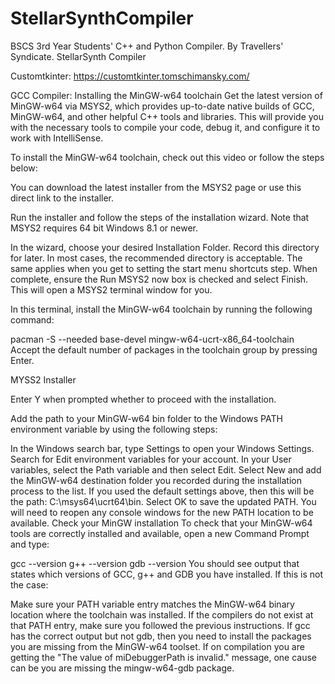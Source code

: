 # StellarSynthCompiler
BSCS 3rd Year Students' C++ and Python Compiler. By Travellers' Syndicate. StellarSynth Compiler

Customtkinter:
https://customtkinter.tomschimansky.com/

GCC Compiler:
Installing the MinGW-w64 toolchain
Get the latest version of MinGW-w64 via MSYS2, which provides up-to-date native builds of GCC, MinGW-w64, and other helpful C++ tools and libraries. This will provide you with the necessary tools to compile your code, debug it, and configure it to work with IntelliSense.

To install the MinGW-w64 toolchain, check out this video or follow the steps below:


You can download the latest installer from the MSYS2 page or use this direct link to the installer.

Run the installer and follow the steps of the installation wizard. Note that MSYS2 requires 64 bit Windows 8.1 or newer.

In the wizard, choose your desired Installation Folder. Record this directory for later. In most cases, the recommended directory is acceptable. The same applies when you get to setting the start menu shortcuts step. When complete, ensure the Run MSYS2 now box is checked and select Finish. This will open a MSYS2 terminal window for you.

In this terminal, install the MinGW-w64 toolchain by running the following command:

pacman -S --needed base-devel mingw-w64-ucrt-x86_64-toolchain
Accept the default number of packages in the toolchain group by pressing Enter.

MYSS2 Installer

Enter Y when prompted whether to proceed with the installation.

Add the path to your MinGW-w64 bin folder to the Windows PATH environment variable by using the following steps:

In the Windows search bar, type Settings to open your Windows Settings.
Search for Edit environment variables for your account.
In your User variables, select the Path variable and then select Edit.
Select New and add the MinGW-w64 destination folder you recorded during the installation process to the list. If you used the default settings above, then this will be the path: C:\msys64\ucrt64\bin.
Select OK to save the updated PATH. You will need to reopen any console windows for the new PATH location to be available.
Check your MinGW installation
To check that your MinGW-w64 tools are correctly installed and available, open a new Command Prompt and type:

gcc --version
g++ --version
gdb --version
You should see output that states which versions of GCC, g++ and GDB you have installed. If this is not the case:

Make sure your PATH variable entry matches the MinGW-w64 binary location where the toolchain was installed. If the compilers do not exist at that PATH entry, make sure you followed the previous instructions.
If gcc has the correct output but not gdb, then you need to install the packages you are missing from the MinGW-w64 toolset.
If on compilation you are getting the "The value of miDebuggerPath is invalid." message, one cause can be you are missing the mingw-w64-gdb package.
